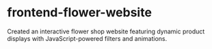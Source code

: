 # frontend-flower-website

Created an interactive flower shop website featuring dynamic product displays with JavaScript-powered filters and animations.
